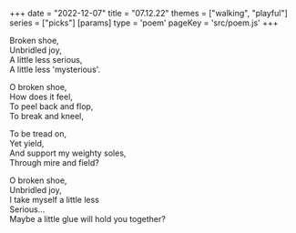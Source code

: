 +++
date = "2022-12-07"
title = "07.12.22"
themes = ["walking", "playful"]
series = ["picks"]
[params]
  type = 'poem'
  pageKey = 'src/poem.js'
+++

Broken shoe,  
Unbridled joy,  
A little less serious,  
A little less 'mysterious'. 
  
O broken shoe,  
How does it feel,  
To peel back and flop,  
To break and kneel,  
  
To be tread on,  
Yet yield,  
And support my weighty soles,  
Through mire and field?  
  
O broken shoe,  
Unbridled joy,  
I take myself a little less  
Serious...  
Maybe a little glue will hold you together?
